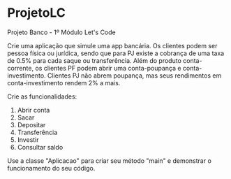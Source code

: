 # ProjetoLC
Projeto Banco - 1º Módulo Let's Code

Crie uma aplicação que simule uma app bancária. Os clientes podem ser pessoa física ou jurídica, sendo que para PJ existe a cobrança de uma taxa de 0.5% para cada saque ou transferência. Além do produto conta-corrente, os clientes PF podem abrir uma conta-poupança e conta-investimento. Clientes PJ não abrem poupança, mas seus rendimentos em conta-investimento rendem 2% a mais.

Crie as funcionalidades:
1) Abrir conta
2) Sacar
3) Depositar
4) Transferência
5) Investir
6) Consultar saldo

Use a classe "Aplicacao" para criar seu método "main" e demonstrar o funcionamento do seu código.
